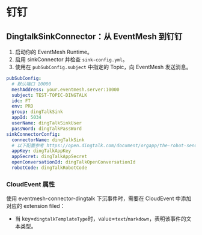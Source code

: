 # 钉钉

## DingtalkSinkConnector：从 EventMesh 到钉钉

1. 启动你的 EventMesh Runtime。
2. 启用 sinkConnector 并检查 `sink-config.yml`。
3. 使用在 `pubSubConfig.subject` 中指定的 Topic，向 EventMesh 发送消息。

```yaml
pubSubConfig:
  # 默认端口 10000
  meshAddress: your.eventmesh.server:10000
  subject: TEST-TOPIC-DINGTALK
  idc: FT
  env: PRD
  group: dingTalkSink
  appId: 5034
  userName: dingTalkSinkUser
  passWord: dingTalkPassWord
sinkConnectorConfig:
  connectorName: dingTalkSink
  # 以下配置参考 https://open.dingtalk.com/document/orgapp/the-robot-sends-a-group-message
  appKey: dingTalkAppKey
  appSecret: dingTalkAppSecret
  openConversationId: dingTalkOpenConversationId
  robotCode: dingTalkRobotCode
```

### CloudEvent 属性

使用 eventmesh-connector-dingtalk 下沉事件时，需要在 CloudEvent 中添加对应的 extension filed：

- 当 key=`dingtalkTemplateType`时，value=`text`/`markdown`，表明该事件的文本类型。